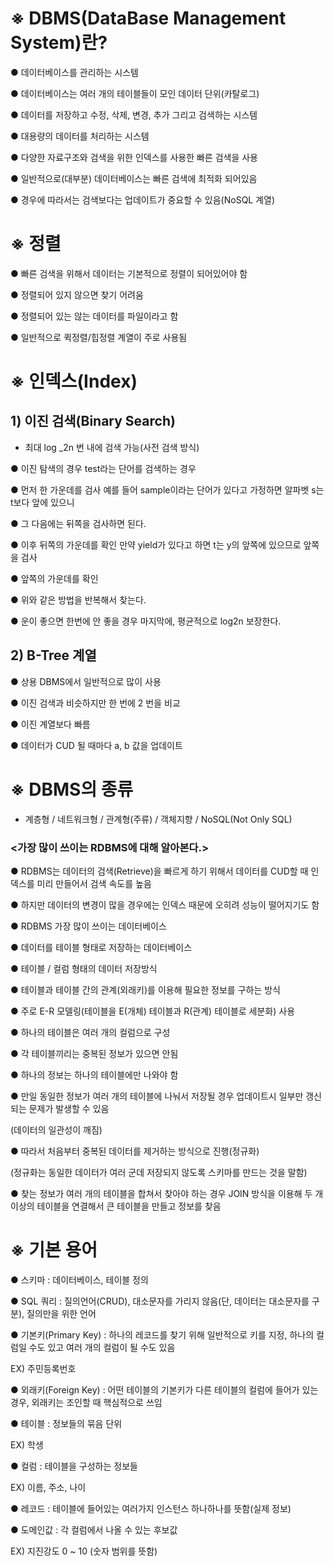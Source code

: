# ※ DBMS(DataBase Management System)란?

● 데이터베이스를 관리하는 시스템

● 데이터베이스는 여러 개의 테이블들이 모인 데이터 단위(카탈로그)

● 데이터를 저장하고 수정, 삭제, 변경, 추가 그리고 검색하는 시스템

● 대용량의 데이터를 처리하는 시스템

● 다양한 자료구조와 검색을 위한 인덱스를 사용한 빠른 검색을 사용

● 일반적으로(대부분) 데이터베이스는 빠른 검색에 최적화 되어있음

● 경우에 따라서는 검색보다는 업데이트가 중요할 수 있음(NoSQL 계열)





# ※ 정렬

● 빠른 검색을 위해서 데이터는 기본적으로 정렬이 되어있어야 함

● 정렬되어 있지 않으면 찾기 어려움

● 정렬되어 있는 않는 데이터를 파일이라고 함

● 일반적으로 퀵정렬/힙정렬 계열이 주로 사용됨



# ※ 인덱스(Index)

## 1) 이진 검색(Binary Search)

- 최대 log _2n 번 내에 검색 가능(사전 검색 방식)

● 이진 탐색의 경우 test라는 단어를 검색하는 경우

● 먼저 한 가운데를 검사 예를 들어 sample이라는 단어가 있다고 가정하면 알파벳 s는 t보다 앞에 있으니

● 그 다음에는 뒤쪽을 검사하면 된다.

● 이후 뒤쪽의 가운데를 확인 만약  yield가 있다고 하면 t는 y의 앞쪽에 있으므로 앞쪽을 검사

● 앞쪽의 가운데를 확인

● 위와 같은 방법을 반복해서 찾는다.

● 운이 좋으면 한번에 안 좋을 경우 마지막에, 평균적으로 log2n 보장한다.



## 2) B-Tree 계열

● 상용 DBMS에서 일반적으로 많이 사용

● 이진 검색과 비슷하지만 한 번에 2 번을 비교

● 이진 계열보다 빠름

● 데이터가 CUD 될 때마다 a, b 값을 업데이트





# ※ DBMS의 종류

- 계층형 / 네트워크형 / 관계형(주류) / 객체지향 / NoSQL(Not Only SQL)



### <가장 많이 쓰이는 RDBMS에 대해 알아본다.>

● RDBMS는 데이터의 검색(Retrieve)을 빠르게 하기 위해서 데이터를 CUD할 때 인덱스를 미리 만들어서 검색 속도를 높음

● 하지만 데이터의 변경이 많을 경우에는 인덱스 때문에 오히려 성능이 떨어지기도 함

● RDBMS 가장 많이 쓰이는 데이터베이스

● 데이터를 테이블 형태로 저장하는 데이터베이스

● 테이블 / 컬럼 형태의 데이터 저장방식

● 테이블과 테이블 간의 관계(외래키)를 이용해 필요한 정보를 구하는 방식

● 주로 E-R 모델링(테이블을 E(개체) 테이블과 R(관계) 테이블로 세분화) 사용

● 하나의 테이블은 여러 개의 컬럼으로 구성

● 각 테이블끼리는 중복된 정보가 있으면 안됨

● 하나의 정보는 하나의 테이블에만 나와야 함

● 만일 동일한 정보가 여러 개의 테이블에 나눠서 저장될 경우 업데이트시 일부만 갱신되는 문제가 발생할  수 있음

(데이터의 일관성이 깨짐)

● 따라서 처음부터 중복된 데이터를 제거하는 방식으로 진행(정규화)

(정규화는 동일한 데이터가 여러 군데 저장되지 않도록 스키마를 만드는 것을 말함)

● 찾는 정보가 여러 개의 테이블을 합쳐서 찾아야 하는 경우 JOIN 방식을 이용해  두 개 이상의 테이블을 연결해서 큰 테이블을 만들고 정보를 찾음





# ※ 기본 용어

● 스키마 : 데이터베이스, 테이블 정의

● SQL 쿼리 : 질의언어(CRUD),  대소문자를 가리지 않음(단, 데이터는 대소문자를 구분), 질의만을 위한 언어

● 기본키(Primary Key) : 하나의 레코드를 찾기 위해 일반적으로 키를 지정, 하나의 컬럼일 수도  있고 여러 개의 컬럼이 될 수도 있음

EX) 주민등록번호

● 외래키(Foreign Key) : 어떤 테이블의 기본키가 다른 테이블의 컬럼에 들어가 있는 경우, 외래키는 조인할 때 핵심적으로 쓰임

● 테이블 : 정보들의 묶음 단위

EX) 학생

● 컬럼 : 테이블을 구성하는 정보들

EX) 이름, 주소, 나이

● 레코드 : 테이블에 들어있는 여러가지 인스턴스 하나하나를 뜻함(실제 정보)

● 도메인값 : 각 컬럼에서 나올 수 있는 후보값

EX) 지진강도 0 ~ 10 (숫자 범위를 뜻함)